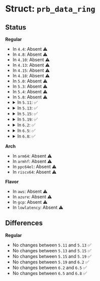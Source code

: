 # Struct: <code>prb_data_ring</code>

## Status
<b>Regular</b>
<ul>
<li>
In <code>4.4</code>: Absent ⚠️
</li>
<li>
In <code>4.8</code>: Absent ⚠️
</li>
<li>
In <code>4.10</code>: Absent ⚠️
</li>
<li>
In <code>4.13</code>: Absent ⚠️
</li>
<li>
In <code>4.15</code>: Absent ⚠️
</li>
<li>
In <code>4.18</code>: Absent ⚠️
</li>
<li>
In <code>5.0</code>: Absent ⚠️
</li>
<li>
In <code>5.3</code>: Absent ⚠️
</li>
<li>
In <code>5.4</code>: Absent ⚠️
</li>
<li>
In <code>5.8</code>: Absent ⚠️
</li>
<li>
<details>
<summary>In <code>5.11</code>: ✅</summary>

```c
struct prb_data_ring {
    unsigned int size_bits;
    char *data;
    atomic_long_t head_lpos;
    atomic_long_t tail_lpos;
};
```
</details>
</li>
<li>
<details>
<summary>In <code>5.13</code>: ✅</summary>

```c
struct prb_data_ring {
    unsigned int size_bits;
    char *data;
    atomic_long_t head_lpos;
    atomic_long_t tail_lpos;
};
```
</details>
</li>
<li>
<details>
<summary>In <code>5.15</code>: ✅</summary>

```c
struct prb_data_ring {
    unsigned int size_bits;
    char *data;
    atomic_long_t head_lpos;
    atomic_long_t tail_lpos;
};
```
</details>
</li>
<li>
<details>
<summary>In <code>5.19</code>: ✅</summary>

```c
struct prb_data_ring {
    unsigned int size_bits;
    char *data;
    atomic_long_t head_lpos;
    atomic_long_t tail_lpos;
};
```
</details>
</li>
<li>
<details>
<summary>In <code>6.2</code>: ✅</summary>

```c
struct prb_data_ring {
    unsigned int size_bits;
    char *data;
    atomic_long_t head_lpos;
    atomic_long_t tail_lpos;
};
```
</details>
</li>
<li>
<details>
<summary>In <code>6.5</code>: ✅</summary>

```c
struct prb_data_ring {
    unsigned int size_bits;
    char *data;
    atomic_long_t head_lpos;
    atomic_long_t tail_lpos;
};
```
</details>
</li>
<li>
<details>
<summary>In <code>6.8</code>: ✅</summary>

```c
struct prb_data_ring {
    unsigned int size_bits;
    char *data;
    atomic_long_t head_lpos;
    atomic_long_t tail_lpos;
};
```
</details>
</li>
</ul>
<b>Arch</b>
<ul>
<li>
In <code>arm64</code>: Absent ⚠️
</li>
<li>
In <code>armhf</code>: Absent ⚠️
</li>
<li>
In <code>ppc64el</code>: Absent ⚠️
</li>
<li>
In <code>riscv64</code>: Absent ⚠️
</li>
</ul>
<b>Flavor</b>
<ul>
<li>
In <code>aws</code>: Absent ⚠️
</li>
<li>
In <code>azure</code>: Absent ⚠️
</li>
<li>
In <code>gcp</code>: Absent ⚠️
</li>
<li>
In <code>lowlatency</code>: Absent ⚠️
</li>
</ul>

## Differences
<b>Regular</b>
<ul>
<li>
No changes between <code>5.11</code> and <code>5.13</code> ✅
</li>
<li>
No changes between <code>5.13</code> and <code>5.15</code> ✅
</li>
<li>
No changes between <code>5.15</code> and <code>5.19</code> ✅
</li>
<li>
No changes between <code>5.19</code> and <code>6.2</code> ✅
</li>
<li>
No changes between <code>6.2</code> and <code>6.5</code> ✅
</li>
<li>
No changes between <code>6.5</code> and <code>6.8</code> ✅
</li>
</ul>
